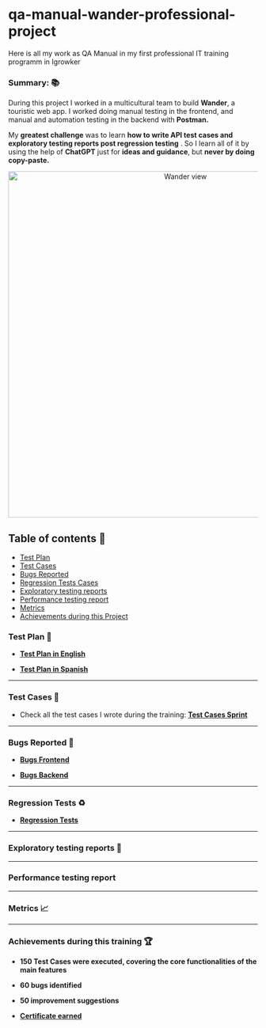 # qa-manual-wander-professional-project
Here is all my work as QA Manual in my first professional IT training programm in Igrowker 

### Summary: 📚

During this project I worked in a multicultural team to build **Wander**, a touristic web app. I worked doing manual testing in the frontend, and manual and automation testing in the backend with **Postman.**

My **greatest challenge** was to learn **how to write API test cases and exploratory testing reports post regression testing** . So I learn all of it by using the help of **ChatGPT** just for **ideas and guidance**, but **never by doing copy-paste.**

<div align= "center">
  <img src="https://github.com/user-attachments/assets/80dc5400-0beb-476e-8b2e-8724b3e425d7" alt="Wander view" width="700"/>

</div>

## Table of contents 📖

- [Test Plan]()
- [Test Cases]()
- [Bugs Reported]()
- [Regression Tests Cases]()
- [Exploratory testing reports]()
- [Performance testing report]()
- [Metrics]()
- [Achievements during this Project]()

### Test Plan 🥼

- **[Test Plan in English]()**
  
-  **[Test Plan in Spanish]()**

_________________________________________________________

### Test Cases 🧪

- Check all the test cases I wrote during the training: **[Test Cases Sprint]()**
  
_________________________________________________________

### Bugs Reported 🐞

- **[Bugs Frontend]()**
  
- **[Bugs Backend]()**

_________________________________________________________

### Regression Tests ♻️

- **[Regression Tests]()**

_________________________________________________________

### Exploratory testing reports 🧭

_________________________________________________________

### Performance testing report

_________________________________________________________

### Metrics 📈

_________________________________________________________

### Achievements during this training 🏆

- **150 Test Cases were executed, covering the core functionalities of the main features**
  
- **60 bugs identified**
  
- **50 improvement suggestions**
 
- **[Certificate earned](https://drive.google.com/file/d/19BNZ6kZMm3ZBbesiBhNNv0ptuaYTLP3U/view?usp=drive_link)**

